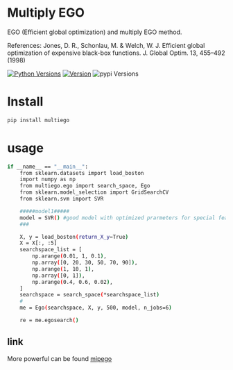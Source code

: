 # Multiply EGO
EGO (Efficient global optimization) and multiply EGO method.

References:
    Jones, D. R., Schonlau, M. & Welch, W. J. Efficient global optimization of expensive black-box functions. J.
    Global Optim. 13, 455–492 (1998)

[![Python Versions](https://img.shields.io/pypi/pyversions/multiego.svg)](https://pypi.org/project/multiego/)
[![Version](https://img.shields.io/github/tag/MGEdata/multiego.svg)](https://github.com/MGEdata/multiego/releases/latest)
![pypi Versions](https://badge.fury.io/py/multiego.svg)

# Install
```bash
pip install multiego
```
# usage
```bash
if __name__ == "__main__":
    from sklearn.datasets import load_boston
    import numpy as np
    from multiego.ego import search_space, Ego
    from sklearn.model_selection import GridSearchCV
    from sklearn.svm import SVR

    #####model1#####
    model = SVR() #good model with optimized prarmeters for special features
    ###

    X, y = load_boston(return_X_y=True)
    X = X[:, :5] 
    searchspace_list = [
        np.arange(0.01, 1, 0.1),
        np.array([0, 20, 30, 50, 70, 90]),
        np.arange(1, 10, 1),
        np.array([0, 1]),
        np.arange(0.4, 0.6, 0.02),
    ]
    searchspace = search_space(*searchspace_list)
    #
    me = Ego(searchspace, X, y, 500, model, n_jobs=6)

    re = me.egosearch()
```
link
-----------
More powerful can be found  [mipego](https://github.com/wangronin/MIP-EGO)